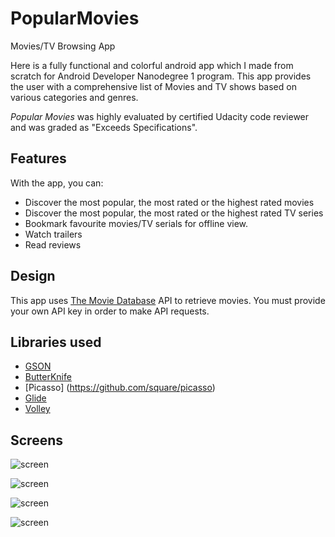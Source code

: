 # PopularMovies
Movies/TV Browsing App

Here is a fully functional and colorful android app which I made from scratch for Android Developer Nanodegree 1 program.
This app provides the user with a comprehensive list of Movies and TV shows based on various categories and genres.

*Popular Movies* was highly evaluated by certified Udacity code reviewer and was graded as "Exceeds Specifications".

## Features

With the app, you can:
* Discover the most popular, the most rated or the highest rated movies
* Discover the most popular, the most rated or the highest rated TV series
* Bookmark favourite movies/TV serials for offline view.
* Watch trailers
* Read reviews

## Design

This app uses [The Movie Database](https://www.themoviedb.org/documentation/api) API to retrieve movies.
You must provide your own API key in order to make API requests.

## Libraries used

* [GSON](https://github.com/google/gson)
* [ButterKnife](https://github.com/JakeWharton/butterknife)
* [Picasso] (https://github.com/square/picasso)
* [Glide](https://github.com/bumptech/glide)
* [Volley](https://github.com/google/volley)

## Screens

![screen](../master/art/phone-movies.png)

![screen](../master/art/phone-details.png)

![screen](../master/art/tablet-port.png)

![screen](../master/art/tablet-land.png)



